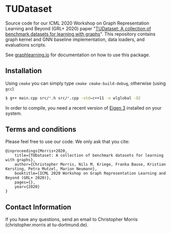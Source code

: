 # TUDataset

Source code for our ICML 2020 Workshop on Graph Representation Learning and Beyond (GRL+ 2020) paper "[TUDataset: A collection of benchmark datasets for learning with graphs](https://arxiv.org/abs/XXX.XXX)". This repository contains graph kernel and GNN baseline implementation, data loaders, and evaluations scripts.

See [graphlearning.io](https://graphlearning.io/) for documentation on how to use this package.




## Installation
Using `cmake` you can simply type `cmake cmake-build-debug`, otherwise (using `gcc`)

```Bash
$ g++ main.cpp src/*.h src/*.cpp -std=c++11 -o wlglobal -O2
```
In order to compile, you need a recent version of [Eigen 3](http://eigen.tuxfamily.org/index.php?title=Main_Page) installed on your system.

## Terms and conditions
Please feel free to use our code. We only ask that you cite:

	@inproceedings{Morris+2020,
	    title={TUDataset: A collection of benchmark datasets for learning with graphs},
	    author={Christopher Morris, Nils M. Kriege, Franka Bause, Kristian Kersting, Petra Mutzel, Marion Neumann},
	    booktitle={ICML 2020 Workshop on Graph Representation Learning and Beyond (GRL+ 2020)},
	    pages={},
	    year={2020}
	}

## Contact Information
If you have any questions, send an email to Christopher Morris (christopher.morris at tu-dortmund.de).

